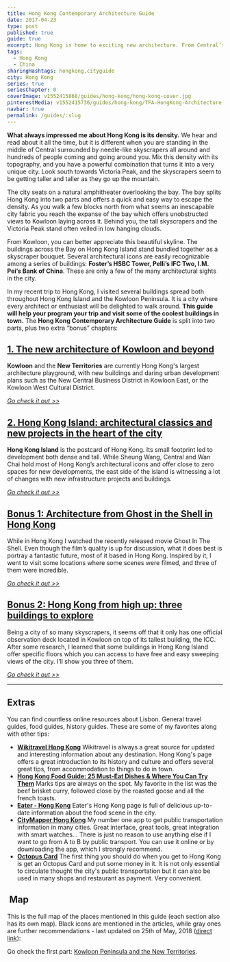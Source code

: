 ```yaml
---
title: Hong Kong Contemporary Architecture Guide
date: 2017-04-23
type: post
published: true
guide: true
excerpt: Hong Kong is home to exciting new architecture. From Central’s shiny skyscrapers to Kowloon’s sprawling housing blocks, this guide will help you discover and explore it.
tags:
  - Hong Kong
  - China
sharingHashtags: hongkong,cityguide
city: Hong Kong
series: true
seriesChapter: 0
coverImage: v1552415868/guides/hong-kong/hong-kong-cover.jpg
pinterestMedia: v1552415736/guides/hong-kong/TFA-HongKong-Architecture-Guide.jpg
navbar: true
permalink: /guides/:slug
---
```


**What always impressed me about Hong Kong is its density.** We hear and read about it all the time, but it is different when you are standing in the middle of Central surrounded by needle-like skyscrapers all around and hundreds of people coming and going around you. Mix this density with its topography, and you have a powerful combination that turns it into a very unique city. Look south towards Victoria Peak, and the skyscrapers seem to be getting taller and taller as they go up the mountain. 

The city seats on a natural amphitheater overlooking the bay. The bay splits Hong Kong into two parts and offers a quick and easy way to escape the density. As you walk a few blocks north from what seems an inescapable city fabric you reach the expanse of the bay which offers unobstructed views to Kowloon laying across it. Behind you, the tall skyscrapers and the Victoria Peak stand often veiled in low hanging clouds. 

From Kowloon, you can better appreciate this beautiful skyline. The buildings across the Bay on Hong Kong Island stand bundled together as a skyscraper bouquet. Several architectural icons are easily recognizable among a series of buildings: **Foster’s HSBC Tower, Pelli’s IFC Two, I.M. Pei’s Bank of China**. These are only a few of the many architectural sights in the city. 

In my recent trip to Hong Kong, I visited several buildings spread both throughout Hong Kong Island and the Kowloon Peninsula. It is a city where every architect or enthusiast will be delighted to walk around. **This guide will help your program your trip and visit some of the coolest buildings in town.** The **Hong Kong Contemporary Architecture Guide** is split into two parts, plus two extra “bonus” chapters:

## [1. The new architecture of Kowloon and beyond](./hong-kong-01-kowloon.md)

<captioned-image alt="The Kowloon Peninsula seen from across the Bay in a misty morning" caption="The Kowloon Peninsula seen from across the Bay in a misty morning" imgFile="v1552415852/guides/hong-kong/170408-061742-CN-Hong_Kong.jpg"/>

**Kowloon** and the **New Territories** are currently Hong Kong's largest architecture playground, with new buildings and daring urban development plans such as the New Central Business District in Kowloon East, or the Kowloon West Cultural District. 

[_Go check it out >>_](./hong-kong-01-kowloon.md)

## [2. Hong Kong Island: architectural classics and new projects in the heart of the city](./hong-kong-02-hong-kong-island.md)

<captioned-image alt='Sunset on Hong Kong Island' caption='Sunset on Hong Kong Island' imgFile='v1552415858/guides/hong-kong/170408-172544-CN-Hong_Kong.jpg' />

**Hong Kong Island** is the postcard of Hong Kong. Its small footprint led to development both dense and tall. While Sheung Wang, Central and Wan Chai hold most of Hong Kong’s architectural icons and offer close to zero spaces for new developments, the east side of the island is witnessing a lot of changes with new infrastructure projects and buildings. 

[_Go check it out >>_](./hong-kong-02-hong-kong-island.md)

## [Bonus 1: Architecture from Ghost in the Shell in Hong Kong](./hong-kong-03-ghost-in-the-shell.md)

<captioned-image alt='Hong Kong Central' caption='Hong Kong Central: background to many scenes in Ghost In The Shell' imgFile='v1552415877/guides/hong-kong/170409-225120-CN-Hong_Kong.jpg' />

While in Hong Kong I watched the recently released movie Ghost In The Shell. Even though the film’s quality is up for discussion, what it does best is portray a fantastic future, most of it based in Hong Kong. Inspired by it, I went to visit some locations where some scenes were filmed, and three of them were incredible. 

[_Go check it out >>_](./hong-kong-03-ghost-in-the-shell.md)

## [Bonus 2: Hong Kong from high up: three buildings to explore](./hong-kong-04-observatories.md)

<captioned-image alt="View from one of Hong Kong's many highrises" caption='' imgFile='v1552415883/guides/hong-kong/170411-155047-CN-Hong_Kong.jpg' />

Being a city of so many skyscrapers, it seems off that it only has one official observation deck located in Kowloon on top of its tallest building, the ICC. After some research, I learned that some buildings in Hong Kong Island offer specific floors which you can access to have free and easy sweeping views of the city. I’ll show you three of them. 

[_Go check it out >>_](./hong-kong-04-observatories.md)

---

## Extras

You can find countless online resources about Lisbon. General travel guides, food guides, history guides. These are some of my favorites along with other tips:

- [**Wikitravel Hong Kong**](http://wikitravel.org/en/Hong_Kong) Wikitravel is always a great source for updated and interesting information about any destination. Hong Kong's page offers a great introduction to its history and culture and offers several great tips, from accommodation to things to do in town.
- [**Hong Kong Food Guide: 25 Must-Eat Dishes & Where You Can Try Them**](https://migrationology.com/hong-kong-food-guide/) Marks tips are always on the spot. My favorite in the list was the beef brisket curry, followed close by the roasted goose and all the french toasts.
- **[Eater - Hong Kong](http://www.eater.com/hong-kong)** Eater's Hong Kong page is full of delicious up-to-date information about the food scene in the city.
- **[CityMapper Hong Kong](https://citymapper.com/hong-kong?set_region=hk-hongkong)** My number one app to get public transportation information in many cities. Great interface, great tools, great integration with smart watches... There is just no reason to use anything else if I want to go from A to B by public transport. You can use it online or by downloading the app, which I strongly recommend.
- **[Octopus Card](http://www.octopus.com.hk/home/en/index.html)** The first thing you should do when you get to Hong Kong is get an Octopus Card and put some money in it. It is not only essential to circulate thought the city's public transportation but it can also be used in many shops and restaurant as payment. Very convenient.

##  Map

This is the full map of the places mentioned in this guide (each section also has its own map). Black icons are mentioned in the articles, while gray ones are further recommendations - last updated on 25th of May, 2018 ([direct link](https://drive.google.com/open?id=1-yMbN0OOANrk_KHWnBdSpjTVpW4&usp=sharing)): 

<guide-map map="https://www.google.com/maps/d/u/1/embed?mid=1-yMbN0OOANrk_KHWnBdSpjTVpW4" />

Go check the first part: [Kowloon Peninsula and the New Territories](./hong-kong-01-kowloon.md).